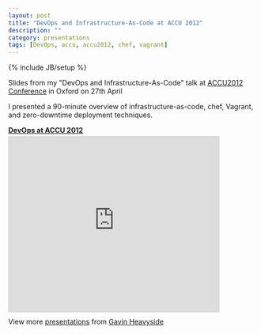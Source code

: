```yaml
---
layout: post
title: "DevOps and Infrastructure-As-Code at ACCU 2012"
description: ""
category: presentations
tags: [DevOps, accu, accu2012, chef, vagrant]
---
```

{% include JB/setup %}

Slides from my "DevOps and Infrastructure-As-Code" talk at 
[ACCU2012 Conference](http://accu.org/index.php/conferences/accu_conference_2012) in
Oxford on 27th April

I presented a 90-minute overview of infrastructure-as-code, chef, Vagrant, and
zero-downtime deployment techniques.

<div style="width:425px" id="__ss_12742188">
  <strong style="display:block;margin:12px 0 4px">
    <a href="http://www.slideshare.net/gheavyside/devops-at-accu-2012" title="DevOps at ACCU 2012" target="_blank">DevOps at ACCU 2012</a>
  </strong>
  <iframe src="http://www.slideshare.net/slideshow/embed_code/12742188" width="425" height="355" frameborder="0" marginwidth="0" marginheight="0" scrolling="no" style="border:1px solid #CCC;border-width:1px 1px 0;margin-bottom:5px" allowfullscreen="" webkitallowfullscreen="" mozallowfullscreen=""></iframe>
  <div style="padding:5px 0 12px"> View more <a href="http://www.slideshare.net/" target="_blank">presentations</a> from <a href="http://www.slideshare.net/gheavyside" target="_blank">Gavin Heavyside</a></div>
</div>


